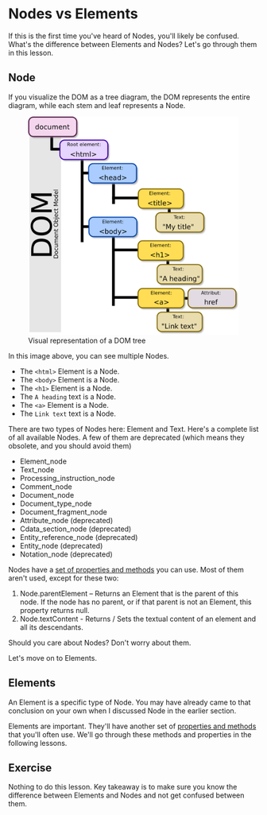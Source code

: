 # Nodes vs Elements

If this is the first time you've heard of Nodes, you'll likely be confused. What's the difference between Elements and Nodes? Let's go through them in this lesson.

## Node

If you visualize the DOM as a tree diagram, the DOM represents the entire diagram, while each stem and leaf represents a Node.

<figure>
  <img src="../../images/dom-basics/node-vs-elem/dom.png" alt="Visual representation of a DOM tree">
  <figcaption>Visual representation of a DOM tree</figcaption>
</figure>

In this image above, you can see multiple Nodes.

- The `<html>` Element is a Node.
- The `<body>` Element is a Node.
- The `<h1>` Element is a Node.
- The `A heading` text is a Node.
- The `<a>` Element is a Node.
- The `Link text` text is a Node.

There are two types of Nodes here: Element and Text. Here's a complete list of all available Nodes. A few of them are deprecated (which means they obsolete, and you should avoid them)

- Element_node
- Text_node
- Processing_instruction_node
- Comment_node
- Document_node
- Document_type_node
- Document_fragment_node
- Attribute_node (deprecated)
- Cdata_section_node (deprecated)
- Entity_reference_node (deprecated)
- Entity_node (deprecated)
- Notation_node (deprecated)

Nodes have a [set of properties and methods](https://developer.mozilla.org/en/docs/Web/API/Node) you can use. Most of them aren't used, except for these two:

1. Node.parentElement – Returns an Element that is the parent of this node. If the node has no parent, or if that parent is not an Element, this property returns null.
2. Node.textContent - Returns / Sets the textual content of an element and all its descendants.

Should you care about Nodes? Don't worry about them.

Let's move on to Elements.

## Elements

An Element is a specific type of Node. You may have already came to that conclusion on your own when I discussed Node in the earlier section.

Elements are important. They'll have another set of [properties and methods](https://developer.mozilla.org/en-US/docs/Web/API/Element) that you'll often use. We'll go through these methods and properties in the following lessons.

## Exercise

Nothing to do this lesson. Key takeaway is to make sure you know the difference between Elements and Nodes and not get confused between them.
